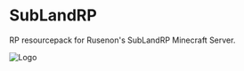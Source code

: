 # SubLandRP
 RP resourcepack for Rusenon's SubLandRP Minecraft Server.

![Logo](https://psv4.userapi.com/c505536/u178091703/docs/d13/454f7303232e/pack.png?extra=Ys6L3FNgLigYJFI8e1ojxhqe7TkLeJUye_hnenELqrqiFdp9uGrsZOjjg03yAGJYAwUnYtCqg3Dr15FOZah6oUFXpcma02Ar8bWp7FHszvrpmoPeUC-Ey5TYcfBz-8dLKktJeLj3iqtsz-meSi3d538 "CloudItem")
